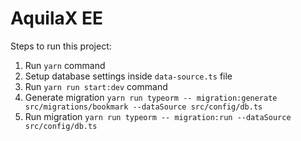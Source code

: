 # AquilaX EE

Steps to run this project:

1. Run `yarn` command
2. Setup database settings inside `data-source.ts` file
3. Run `yarn run start:dev` command
4. Generate migration `yarn run typeorm -- migration:generate src/migrations/bookmark --dataSource src/config/db.ts`
5. Run migration `yarn run typeorm -- migration:run --dataSource src/config/db.ts`
